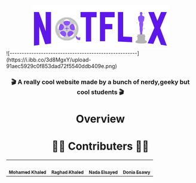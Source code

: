 <div align="center">
  <img src="https://raw.githubusercontent.com/DoniaEsawi/NotFlix/main/logo.png" alt=""/>
 </div>
![-----------------------------------------------------](https://i.ibb.co/3d8MgxY/upload-91aec5929c0f853dad72f5540ddb409e.png)

<h3 align="center">🎬 A really cool website made by a bunch of nerdy,geeky but cool students 🎬</h3>

<h1 align="center"> Overview</h1>
<h1 align="center"> 👨‍💻 Contributers 👩‍💻 </h1>
<div align="center">
<table>
  <tr>
    <td align="center"><a href="https://github.com/MohamedElhadidy001"><img src="https://avatars.githubusercontent.com/u/56936494?v=4" width="100px;" alt=""/><br /><sub><b>Mohamed Khaled</b></sub></a><br />
    </td><td align="center"><a href="https://github.com/Raghad-Khaled"><img src="https://avatars.githubusercontent.com/u/60848147?v=4" width="100px;" alt=""/><br /><sub><b>Raghad Khaled</b></sub></a><br />
    </td><td align="center"><a href="https://github.com/nadaelsayed11"><img src="https://avatars.githubusercontent.com/u/49396399?v=4" width="100px;" alt=""/><br /><sub><b>Nada Elsayed</b></sub></a><br />
    </td> <td align="center"><a href="https://github.com/DoniaEsawi"><img src="https://avatars.githubusercontent.com/u/56982963?v=4" width="100px;" alt=""/><br /><sub><b>Donia Esawy</b></sub></a><br />
    </td>
    </tr>
  </table>
</div>
